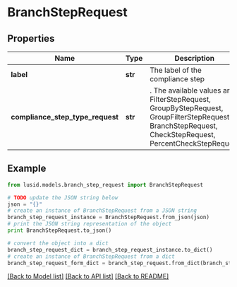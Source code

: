 # BranchStepRequest


## Properties
Name | Type | Description | Notes
------------ | ------------- | ------------- | -------------
**label** | **str** | The label of the compliance step | 
**compliance_step_type_request** | **str** | . The available values are: FilterStepRequest, GroupByStepRequest, GroupFilterStepRequest, BranchStepRequest, CheckStepRequest, PercentCheckStepRequest | 

## Example

```python
from lusid.models.branch_step_request import BranchStepRequest

# TODO update the JSON string below
json = "{}"
# create an instance of BranchStepRequest from a JSON string
branch_step_request_instance = BranchStepRequest.from_json(json)
# print the JSON string representation of the object
print BranchStepRequest.to_json()

# convert the object into a dict
branch_step_request_dict = branch_step_request_instance.to_dict()
# create an instance of BranchStepRequest from a dict
branch_step_request_form_dict = branch_step_request.from_dict(branch_step_request_dict)
```
[[Back to Model list]](../README.md#documentation-for-models) [[Back to API list]](../README.md#documentation-for-api-endpoints) [[Back to README]](../README.md)



